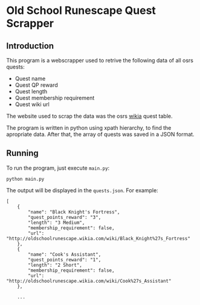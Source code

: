 # Old School Runescape Quest Scrapper

## Introduction

This program is a webscrapper used to retrive the following data of all osrs quests:
- Quest name
- Quest QP reward
- Quest length
- Quest membership requirement
- Quest wiki url

The website used to scrap the data was the osrs [wikia](http://oldschoolrunescape.wikia.com/wiki/Quest_info_table) quest table.

The program is written in python using xpath hierarchy, to find the apropriate data. After that, the array of quests was saved in a JSON format.

## Running

To run the program, just execute ``main.py``:
```
python main.py
```
The output will be displayed in the ``quests.json``. For example:

```
[
    {
        "name": "Black Knight's Fortress",
        "quest_points_reward": "3",
        "length": "3 Medium",
        "membership_requirement": false,
        "url": "http://oldschoolrunescape.wikia.com/wiki/Black_Knight%27s_Fortress"
    },
    {
        "name": "Cook's Assistant",
        "quest_points_reward": "1",
        "length": "2 Short",
        "membership_requirement": false,
        "url": "http://oldschoolrunescape.wikia.com/wiki/Cook%27s_Assistant"
    },
    
    ...
```
